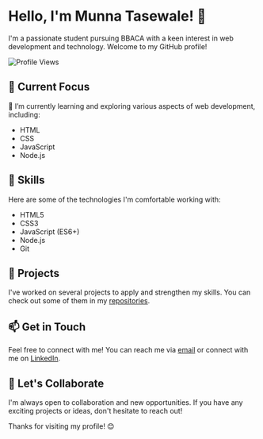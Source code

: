 # Hello, I'm Munna Tasewale! 👋

I'm a passionate student pursuing BBACA with a keen interest in web development and technology. Welcome to my GitHub profile!

![Profile Views](https://komarev.com/ghpvc/?username=munna867&color=green)


## 🔭 Current Focus

🌱 I’m currently learning and exploring various aspects of web development, including:

- HTML
- CSS
- JavaScript
- Node.js

## 💼 Skills

Here are some of the technologies I'm comfortable working with:

- HTML5
- CSS3
- JavaScript (ES6+)
- Node.js
- Git

## 🌟 Projects

I've worked on several projects to apply and strengthen my skills. You can check out some of them in my [repositories](https://github.com/munna867).

## 📫 Get in Touch

Feel free to connect with me! You can reach me via [email](mailto:munnatasewale@gmail.com) or connect with me on [LinkedIn]([[https://www.linkedin.com/in/munna-tasewale-b50876282/]]).

## 🚀 Let's Collaborate

I'm always open to collaboration and new opportunities. If you have any exciting projects or ideas, don't hesitate to reach out!

Thanks for visiting my profile! 😊

